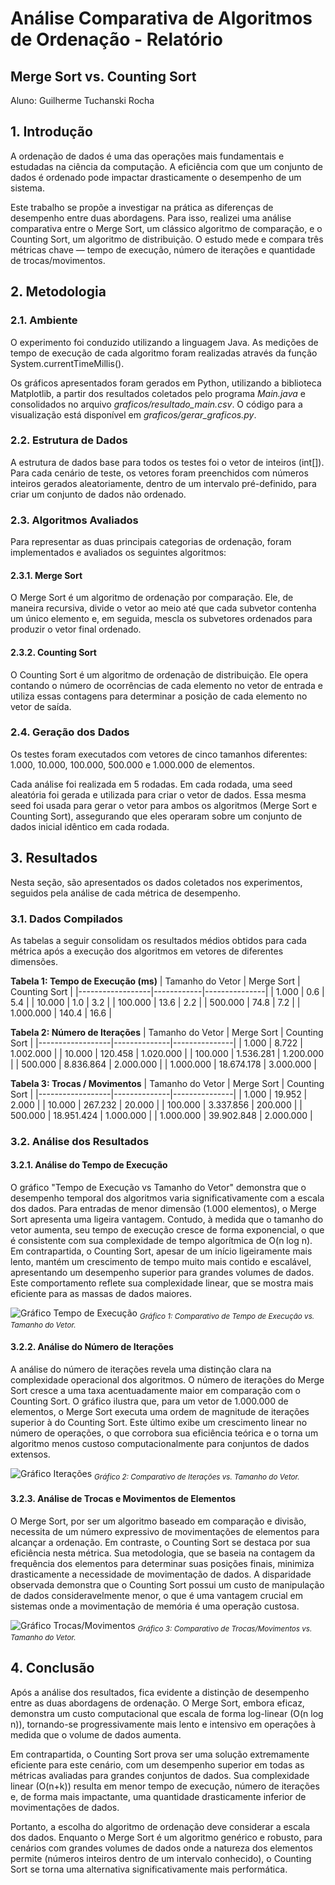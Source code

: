 # Análise Comparativa de Algoritmos de Ordenação - Relatório
## Merge Sort vs. Counting Sort

Aluno: Guilherme Tuchanski Rocha

## 1. Introdução
A ordenação de dados é uma das operações mais fundamentais e estudadas na ciência da computação. A eficiência com que um conjunto de dados é ordenado pode impactar drasticamente o desempenho de um sistema.

Este trabalho se propõe a investigar na prática as diferenças de desempenho entre duas abordagens. Para isso, realizei uma análise comparativa entre o Merge Sort, um clássico algoritmo de comparação, e o Counting Sort, um algoritmo de distribuição. O estudo mede e compara três métricas chave — tempo de execução, número de iterações e quantidade de trocas/movimentos.

## 2. Metodologia
### 2.1. Ambiente
O experimento foi conduzido utilizando a linguagem Java. As medições de tempo de execução de cada algoritmo foram realizadas através da função System.currentTimeMillis().

Os gráficos apresentados foram gerados em Python, utilizando a biblioteca Matplotlib, a partir dos resultados coletados pelo programa _Main.java_ e consolidados no arquivo _graficos/resultado_main.csv_. O código para a visualização está disponível em _graficos/gerar_graficos.py_.

### 2.2. Estrutura de Dados
A estrutura de dados base para todos os testes foi o vetor de inteiros (int[]). Para cada cenário de teste, os vetores foram preenchidos com números inteiros gerados aleatoriamente, dentro de um intervalo pré-definido, para criar um conjunto de dados não ordenado.

### 2.3. Algoritmos Avaliados
Para representar as duas principais categorias de ordenação, foram implementados e avaliados os seguintes algoritmos:

#### 2.3.1. Merge Sort
O Merge Sort é um algoritmo de ordenação por comparação. Ele, de maneira recursiva, divide o vetor ao meio até que cada subvetor contenha um único elemento e, em seguida, mescla os subvetores ordenados para produzir o vetor final ordenado. 

#### 2.3.2. Counting Sort
O Counting Sort é um algoritmo de ordenação de distribuição. Ele opera contando o número de ocorrências de cada elemento no vetor de entrada e utiliza essas contagens para determinar a posição de cada elemento no vetor de saída.

### 2.4. Geração dos Dados
Os testes foram executados com vetores de cinco tamanhos diferentes: 1.000, 10.000, 100.000, 500.000 e 1.000.000 de elementos.

Cada análise foi realizada em 5 rodadas. Em cada rodada, uma seed aleatória foi gerada e utilizada para criar o vetor de dados. Essa mesma seed foi usada para gerar o vetor para ambos os algoritmos (Merge Sort e Counting Sort), assegurando que eles operaram sobre um conjunto de dados inicial idêntico em cada rodada.

## 3. Resultados
Nesta seção, são apresentados os dados coletados nos experimentos, seguidos pela análise de cada métrica de desempenho.

### 3.1. Dados Compilados
As tabelas a seguir consolidam os resultados médios obtidos para cada métrica após a execução dos algoritmos em vetores de diferentes dimensões.

**Tabela 1: Tempo de Execução (ms)**
| Tamanho do Vetor | Merge Sort | Counting Sort |
|------------------|------------|---------------|
| 1.000            | 0.6        | 5.4           |
| 10.000           | 1.0        | 3.2           |
| 100.000          | 13.6       | 2.2           |
| 500.000          | 74.8       | 7.2           |
| 1.000.000        | 140.4      | 16.6          |

**Tabela 2: Número de Iterações**
| Tamanho do Vetor | Merge Sort   | Counting Sort |
|------------------|--------------|---------------|
| 1.000            | 8.722        | 1.002.000     |
| 10.000           | 120.458      | 1.020.000     |
| 100.000          | 1.536.281    | 1.200.000     |
| 500.000          | 8.836.864    | 2.000.000     |
| 1.000.000        | 18.674.178   | 3.000.000     |

**Tabela 3: Trocas / Movimentos**
| Tamanho do Vetor | Merge Sort   | Counting Sort |
|------------------|--------------|---------------|
| 1.000            | 19.952       | 2.000         |
| 10.000           | 267.232      | 20.000        |
| 100.000          | 3.337.856    | 200.000       |
| 500.000          | 18.951.424   | 1.000.000     |
| 1.000.000        | 39.902.848   | 2.000.000     |

### 3.2. Análise dos Resultados

#### 3.2.1. Análise do Tempo de Execução
O gráfico "Tempo de Execução vs Tamanho do Vetor" demonstra que o desempenho temporal dos algoritmos varia significativamente com a escala dos dados. Para entradas de menor dimensão (1.000 elementos), o Merge Sort apresenta uma ligeira vantagem. Contudo, à medida que o tamanho do vetor aumenta, seu tempo de execução cresce de forma exponencial, o que é consistente com sua complexidade de tempo algorítmica de O(n log n). Em contrapartida, o Counting Sort, apesar de um início ligeiramente mais lento, mantém um crescimento de tempo muito mais contido e escalável, apresentando um desempenho superior para grandes volumes de dados. Este comportamento reflete sua complexidade linear, que se mostra mais eficiente para as massas de dados maiores.

![Gráfico Tempo de Execução](graficos/tempo_execucao.png)
<sub>_Gráfico 1: Comparativo de Tempo de Execução vs. Tamanho do Vetor._</sub>

#### 3.2.2. Análise do Número de Iterações
A análise do número de iterações revela uma distinção clara na complexidade operacional dos algoritmos. O número de iterações do Merge Sort cresce a uma taxa acentuadamente maior em comparação com o Counting Sort. O gráfico ilustra que, para um vetor de 1.000.000 de elementos, o Merge Sort executa uma ordem de magnitude de iterações superior à do Counting Sort. Este último exibe um crescimento linear no número de operações, o que corrobora sua eficiência teórica e o torna um algoritmo menos custoso computacionalmente para conjuntos de dados extensos.

![Gráfico Iterações](graficos/iteracoes_tamanho_vetor.png)
<sub>_Gráfico 2: Comparativo de Iterações vs. Tamanho do Vetor._</sub>

#### 3.2.3. Análise de Trocas e Movimentos de Elementos
O Merge Sort, por ser um algoritmo baseado em comparação e divisão, necessita de um número expressivo de movimentações de elementos para alcançar a ordenação. Em contraste, o Counting Sort se destaca por sua eficiência nesta métrica. Sua metodologia, que se baseia na contagem da frequência dos elementos para determinar suas posições finais, minimiza drasticamente a necessidade de movimentação de dados. A disparidade observada demonstra que o Counting Sort possui um custo de manipulação de dados consideravelmente menor, o que é uma vantagem crucial em sistemas onde a movimentação de memória é uma operação custosa.

![Gráfico Trocas/Movimentos](graficos/trocas_movimento.png)
<sub>_Gráfico 3: Comparativo de Trocas/Movimentos vs. Tamanho do Vetor._</sub>

## 4. Conclusão
Após a análise dos resultados, fica evidente a distinção de desempenho entre as duas abordagens de ordenação. O Merge Sort, embora eficaz, demonstra um custo computacional que escala de forma log-linear (O(n log n)), tornando-se progressivamente mais lento e intensivo em operações à medida que o volume de dados aumenta.

Em contrapartida, o Counting Sort prova ser uma solução extremamente eficiente para este cenário, com um desempenho superior em todas as métricas avaliadas para grandes conjuntos de dados. Sua complexidade linear (O(n+k)) resulta em menor tempo de execução, número de iterações e, de forma mais impactante, uma quantidade drasticamente inferior de movimentações de dados.

Portanto, a escolha do algoritmo de ordenação deve considerar a escala dos dados. Enquanto o Merge Sort é um algoritmo genérico e robusto, para cenários com grandes volumes de dados onde a natureza dos elementos permite (números inteiros dentro de um intervalo conhecido), o Counting Sort se torna uma alternativa significativamente mais performática.
